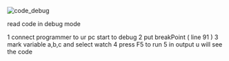 ![code_debug](https://github.com/user-attachments/assets/306e87a4-8ccf-4502-aaa0-8bd58682bb63)



read code in debug mode


1 connect programmer to ur pc start to debug 
2 put breakPoint ( line 91 )
3 mark variable a,b,c and select watch
4 press F5 to run
5 in output u will see the code 
